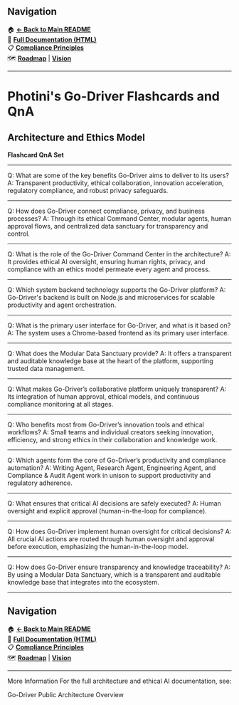 ## **Navigation**

🏠 **[← Back to Main README](https://github.com/Hidikoo/Photini-Go-Driver)**  
📘 **[Full Documentation (HTML)](https://hidikoo.github.io/Photini-Go-Driver/)**  
📋 **[Compliance Principles](./COMPLIANCE_PRINCIPLES.md)**  
🗺️ **[Roadmap](./roadmap.md)** | **[Vision](./roadmap-vision.md)**  

---

# Photini's Go-Driver Flashcards and QnA

## Architecture and Ethics Model


**Flashcard QnA Set**


---

Q: What are some of the key benefits Go-Driver aims to deliver to its users?
A: Transparent productivity, ethical collaboration, innovation acceleration, regulatory compliance, and robust privacy safeguards.

---

Q: How does Go-Driver connect compliance, privacy, and business processes?
A: Through its ethical Command Center, modular agents, human approval flows, and centralized data sanctuary for transparency and control.

---

Q: What is the role of the Go-Driver Command Center in the architecture?
A: It provides ethical AI oversight, ensuring human rights, privacy, and compliance with an ethics model permeate every agent and process.

---

Q: Which system backend technology supports the Go-Driver platform?
A: Go-Driver's backend is built on Node.js and microservices for scalable productivity and agent orchestration.

---

Q: What is the primary user interface for Go-Driver, and what is it based on?
A: The system uses a Chrome-based frontend as its primary user interface.

---

Q: What does the Modular Data Sanctuary provide?
A: It offers a transparent and auditable knowledge base at the heart of the platform, supporting trusted data management.

---

Q: What makes Go-Driver’s collaborative platform uniquely transparent?
A: Its integration of human approval, ethical models, and continuous compliance monitoring at all stages.

---

Q: Who benefits most from Go-Driver’s innovation tools and ethical workflows?
A: Small teams and individual creators seeking innovation, efficiency, and strong ethics in their collaboration and knowledge work.

---

Q: Which agents form the core of Go-Driver’s productivity and compliance automation?
A: Writing Agent, Research Agent, Engineering Agent, and Compliance & Audit Agent work in unison to support productivity and regulatory adherence.

---

Q: What ensures that critical AI decisions are safely executed?
A: Human oversight and explicit approval (human-in-the-loop for compliance).

---

Q: How does Go-Driver implement human oversight for critical decisions?
A: All crucial AI actions are routed through human oversight and approval before execution, emphasizing the human-in-the-loop model.

---

Q: How does Go-Driver ensure transparency and knowledge traceability?
A: By using a Modular Data Sanctuary, which is a transparent and auditable knowledge base that integrates into the ecosystem.

---

## **Navigation**

🏠 **[← Back to Main README](https://github.com/Hidikoo/Photini-Go-Driver)**  
📘 **[Full Documentation (HTML)](https://hidikoo.github.io/Photini-Go-Driver/)**  
📋 **[Compliance Principles](./COMPLIANCE_PRINCIPLES.md)**  
🗺️ **[Roadmap](./roadmap.md)** | **[Vision](./roadmap-vision.md)**  

---




More Information
For the full architecture and ethical AI documentation, see:

Go-Driver Public Architecture Overview



